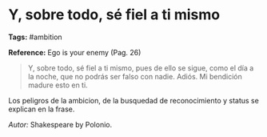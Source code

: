 # Y, sobre todo, sé fiel a ti mismo

**Tags:** #ambition

**Reference:** Ego is your enemy (Pag. 26)

> Y, sobre todo, sé fiel a ti mismo,
> pues de ello se sigue, como el día a la noche,
> que no podrás ser falso con nadie.
> Adiós. Mi bendición madure esto en ti.

Los peligros de la ambicion, de la busquedad de reconocimiento y status se explican en la frase. 

*Autor:* Shakespeare by Polonio.